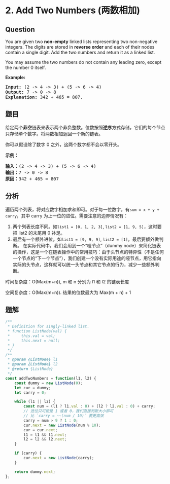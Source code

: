 # 2. Add Two Numbers (两数相加)

## Question

You are given two **non-empty** linked lists representing two non-negative integers. The digits are stored in **reverse order** and each of their nodes contain a single digit. Add the two numbers and return it as a linked list.

You may assume the two numbers do not contain any leading zero, except the number 0 itself.

**Example:**

<pre><b>Input:</b> (2 -&gt; 4 -&gt; 3) + (5 -&gt; 6 -&gt; 4)
<b>Output:</b> 7 -&gt; 0 -&gt; 8
<b>Explanation:</b> 342 + 465 = 807.
</pre>

## 题目

给定两个**非空**链表来表示两个非负整数。位数按照**逆序**方式存储，它们的每个节点只存储单个数字。将两数相加返回一个新的链表。

你可以假设除了数字 0 之外，这两个数字都不会以零开头。

**示例：**

<pre><strong>输入：</strong>(2 -&gt; 4 -&gt; 3) + (5 -&gt; 6 -&gt; 4)
<strong>输出：</strong>7 -&gt; 0 -&gt; 8
<strong>原因：</strong>342 + 465 = 807
</pre>

## 分析

遍历两个列表，将对应数字相加求和即可。对于每一位数字，有`sum = x + y + carry`，其中 carry 为上一位的进位。需要注意的边界情况有：

1. 两个列表长度不同。如`list1 = [0, 1, 2, 3]`, `list2 = [1, 9, 5]`，这时要把 list2 的末尾用 0 补足。
2. 最后有一个额外进位。如`list1 = [9, 9, 9]`, `list2 = [1]`。最后要额外做判断。
   在实际代码中，我们会用到一个“哑节点”（dummy node）来简化链表的操作，这是一个在链表操作中的常用技巧：由于头节点的特异性（不是任何一个节点的“下一个节点”），我们创建一个没有实际用途的哑节点，用它指向实际的头节点，这样就可以统一头节点和其它节点的行为，减少一些额外判断。

时间复杂度：O(Max(m+n)), m 和 n 分别为 l1 和 l2 的链表长度

空间复杂度：O(Max(m+n)). 结果的位数最大为 Max(m + n) + 1

## 题解

```javascript
/**
 * Definition for singly-linked list.
 * function ListNode(val) {
 *     this.val = val;
 *     this.next = null;
 * }
 */
/**
 * @param {ListNode} l1
 * @param {ListNode} l2
 * @return {ListNode}
 */
const addTwoNumbers = function(l1, l2) {
    const dummy = new ListNode(0);
    let cur = dummy;
    let carry = 0;

    while (l1 || l2) {
        const num = (l1 ? l1.val : 0) + (l2 ? l2.val : 0) + carry;
        // 进位只可能是 1 或者 0，我们直接判断大小即可
        // 比 `carry = ~~(num / 10)` 要更高效
        carry = num > 9 ? 1 : 0;
        cur.next = new ListNode(num % 10);
        cur = cur.next;
        l1 = l1 && l1.next;
        l2 = l2 && l2.next;
    }

    if (carry) {
        cur.next = new ListNode(carry);
    }

    return dummy.next;
};
```
